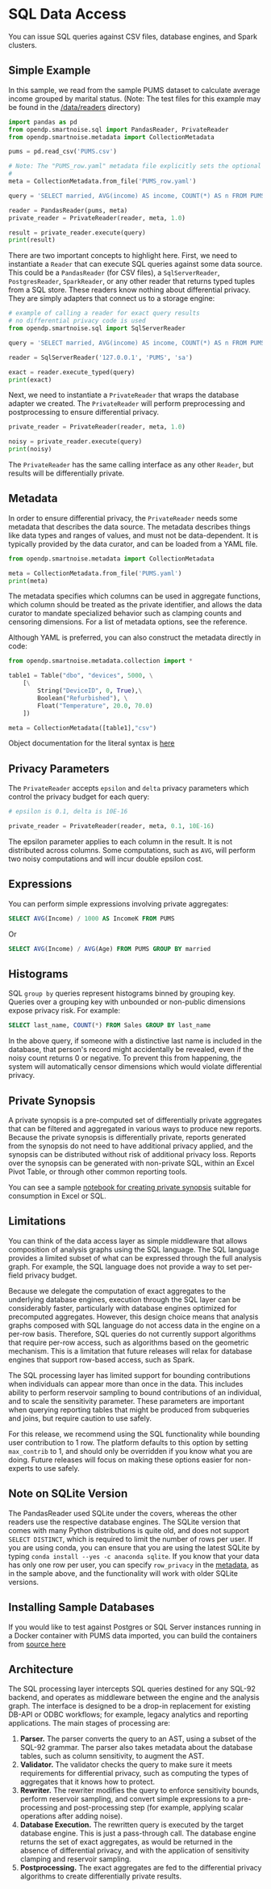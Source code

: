 # SQL Data Access

You can issue SQL queries against CSV files, database engines, and Spark clusters.

## Simple Example

In this sample, we read from the sample PUMS dataset to calculate average income grouped by marital status.
(Note: The test files for this example may be found in the [/data/readers](/data/readers) directory)

```python
import pandas as pd
from opendp.smartnoise.sql import PandasReader, PrivateReader
from opendp.smartnoise.metadata import CollectionMetadata

pums = pd.read_csv('PUMS.csv')

# Note: The "PUMS_row.yaml" metadata file explicitly sets the optional `row_privacy` field to `True`.
#
meta = CollectionMetadata.from_file('PUMS_row.yaml')

query = 'SELECT married, AVG(income) AS income, COUNT(*) AS n FROM PUMS.PUMS GROUP BY married'

reader = PandasReader(pums, meta)
private_reader = PrivateReader(reader, meta, 1.0)

result = private_reader.execute(query)
print(result)
```

There are two important concepts to highlight here.  First, we need to instantiate a `Reader` that can execute SQL queries against some data source.  This could be a `PandasReader` (for CSV files), a `SqlServerReader`, `PostgresReader`, `SparkReader`, or any other reader that returns typed tuples from a SQL store.  These readers know nothing about differential privacy.  They are simply adapters that connect us to a storage engine:

```python
# example of calling a reader for exact query results
# no differential privacy code is used
from opendp.smartnoise.sql import SqlServerReader

query = 'SELECT married, AVG(income) AS income, COUNT(*) AS n FROM PUMS.PUMS_large GROUP BY married'

reader = SqlServerReader('127.0.0.1', 'PUMS', 'sa')

exact = reader.execute_typed(query)
print(exact)
```

Next, we need to instantiate a `PrivateReader` that wraps the database adapter we created.  The `PrivateReader` will perform preprocessing and postprocessing to ensure differential privacy.

```python
private_reader = PrivateReader(reader, meta, 1.0)

noisy = private_reader.execute(query)
print(noisy)
```

The `PrivateReader` has the same calling interface as any other `Reader`, but results will be differentially private.

## Metadata

In order to ensure differential privacy, the `PrivateReader` needs some metadata that describes the data source.  The metadata describes things like data types and ranges of values, and must not be data-dependent.  It is typically provided by the data curator, and can be loaded from a YAML file.

```python
from opendp.smartnoise.metadata import CollectionMetadata

meta = CollectionMetadata.from_file('PUMS.yaml')
print(meta)
```

The metadata specifies which columns can be used in aggregate functions, which column should be treated as the private identifier, and allows the data curator to mandate specialized behavior such as clamping counts and censoring dimensions.  For a list of metadata options, see the reference.

Although YAML is preferred, you can also construct the metadata directly in code:

```python
from opendp.smartnoise.metadata.collection import *

table1 = Table("dbo", "devices", 5000, \
    [\
        String("DeviceID", 0, True),\
        Boolean("Refurbished"), \
        Float("Temperature", 20.0, 70.0)
    ])

meta = CollectionMetadata([table1],"csv")
```
Object documentation for the literal syntax is [here](https://opendifferentialprivacy.github.io/smartnoise-samples/docs/api/system/metadata/collection.html)

## Privacy Parameters

The `PrivateReader` accepts `epsilon` and `delta` privacy parameters which control the privacy budget for each query:

```python
# epsilon is 0.1, delta is 10E-16

private_reader = PrivateReader(reader, meta, 0.1, 10E-16)
```

The epsilon parameter applies to each column in the result. It is not distributed across columns.  Some computations, such as `AVG`, will perform two noisy computations and will incur double epsilon cost.

## Expressions

You can perform simple expressions involving private aggregates:

```sql
SELECT AVG(Income) / 1000 AS IncomeK FROM PUMS
```

Or

```sql
SELECT AVG(Income) / AVG(Age) FROM PUMS GROUP BY married
```

## Histograms

SQL `group by` queries represent histograms binned by grouping key.  Queries over a grouping key with unbounded or non-public dimensions expose privacy risk. For example:

```sql
SELECT last_name, COUNT(*) FROM Sales GROUP BY last_name
```

In the above query, if someone with a distinctive last name is included in the database, that person's record might accidentally be revealed, even if the noisy count returns 0 or negative.  To prevent this from happening, the system will automatically censor dimensions which would violate differential privacy.

## Private Synopsis

A private synopsis is a pre-computed set of differentially private aggregates that can be filtered and aggregated in various ways to produce new reports.  Because the private synopsis is differentially private, reports generated from the synopsis do not need to have additional privacy applied, and the synopsis can be distributed without risk of additional privacy loss.  Reports over the synopsis can be generated with non-private SQL, within an Excel Pivot Table, or through other common reporting tools.

You can see a sample [notebook for creating private synopsis](Synopsis.ipynb) suitable for consumption in Excel or SQL.

## Limitations

You can think of the data access layer as simple middleware that allows composition of analysis graphs using the SQL language.  The SQL language provides a limited subset of what can be expressed through the full analysis graph.  For example, the SQL language does not provide a way to set per-field privacy budget.

Because we delegate the computation of exact aggregates to the underlying database engines, execution through the SQL layer can be considerably faster, particularly with database engines optimized for precomputed aggregates.  However, this design choice means that analysis graphs composed with SQL language do not access data in the engine on a per-row basis.  Therefore, SQL queries do not currently support algorithms that require per-row access, such as algorithms based on the geometric mechanism.  This is a limitation that future releases will relax for database engines that support row-based access, such as Spark.

The SQL processing layer has limited support for bounding contributions when individuals can appear more than once in the data.  This includes ability to perform reservoir sampling to bound contributions of an individual, and to scale the sensitivity parameter.  These parameters are important when querying reporting tables that might be produced from subqueries and joins, but require caution to use safely.

For this release, we recommend using the SQL functionality while bounding user contribution to 1 row.  The platform defaults to this option by setting `max_contrib` to 1, and should only be overridden if you know what you are doing.  Future releases will focus on making these options easier for non-experts to use safely.

## Note on SQLite Version

The PandasReader used SQLite under the covers, whereas the other readers use the respective database engines.  The SQLite version that comes with many Python distributions is quite old, and does not support `SELECT DISTINCT`, which is required to limit the number of rows per user.  If you are using conda, you can ensure that you are using the latest SQLite by typing `conda install --yes -c anaconda sqlite`.  If you know that your data has only one row per user, you can specify `row_privacy` in the [metadata](/data/reader/PUMS_row.yaml), as in the sample above, and the functionality will work with older SQLite versions. 

## Installing Sample Databases

If you would like to test against Postgres or SQL Server instances running in a Docker container with PUMS data imported,  you can build the containers from [source here](https://github.com/opendifferentialprivacy/smartnoise-samples/tree/master/testing/databases)

## Architecture

The SQL processing layer intercepts SQL queries destined for any SQL-92 backend, and operates as middleware between the engine and the analysis graph.  The interface is designed to be a drop-in replacement for existing DB-API or ODBC workflows; for example, legacy analytics and reporting applications.  The main stages of processing are:

1. **Parser.** The parser converts the query to an AST, using a subset of the SQL-92 grammar.  The parser also takes metadata about the database tables, such as column sensitivity, to augment the AST.
2. **Validator.**  The validator checks the query to make sure it meets requirements for differential privacy, such as computing the types of aggregates that it knows how to protect.
3. **Rewriter.** The rewriter modifies the query to enforce sensitivity bounds, perform reservoir sampling, and convert simple expressions to a pre-processing and post-processing step (for example, applying scalar operations after adding noise).
4. **Database Execution.** The rewritten query is executed by the target database engine. This is just a pass-through call.  The database engine returns the set of exact aggregates, as would be returned in the absence of differential privacy, and with the application of sensitivity clamping and reservoir sampling.
5. **Postprocessing.**  The exact aggregates are fed to the differential privacy algorithms to create differentially private results.
